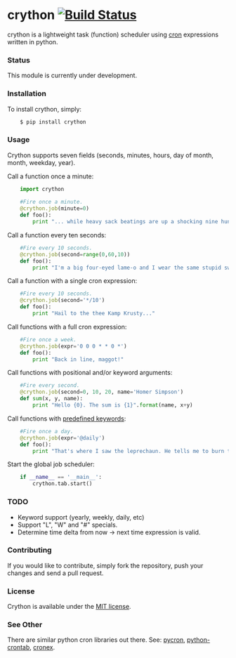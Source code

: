 # crython [![Build Status](https://travis-ci.org/ahawker/crython.png)](https://travis-ci.org/ahawker/crython)
crython is a lightweight task (function) scheduler using [cron](http://en.wikipedia.org/wiki/Cron) expressions written in python.

### Status
This module is currently under development.

### Installation
To install crython, simply:
```bash
    $ pip install crython
```

### Usage
Crython supports seven fields (seconds, minutes, hours, day of month, month, weekday, year).

Call a function once a minute:
```python
    import crython
    
    #Fire once a minute.
    @crython.job(minute=0)
    def foo():
        print "... while heavy sack beatings are up a shocking nine hundred percent?"
```
        
Call a function every ten seconds:  
```python
    #Fire every 10 seconds.
    @crython.job(second=range(0,60,10))
    def foo():
        print "I'm a big four-eyed lame-o and I wear the same stupid sweater every day."
```

Call a function with a single cron expression:
```python
    #Fire every 10 seconds.
    @crython.job(second='*/10')
    def foo():
        print "Hail to the thee Kamp Krusty..."
```
        
Call functions with a full cron expression:  
```python
    #Fire once a week.
    @crython.job(expr='0 0 0 * * 0 *')
    def foo():
        print "Back in line, maggot!"
```

Call functions with positional and/or keyword arguments:  
```python
    #Fire every second.
    @crython.job(second=0, 10, 20, name='Homer Simpson')
    def sum(x, y, name):
        print "Hello {0}. The sum is {1}".format(name, x+y)
```

Call functions with [predefined keywords](http://en.wikipedia.org/wiki/Cron#Predefined_scheduling_definitions):
```python
    #Fire once a day.
    @crython.job(expr='@daily')
    def foo():
        print "That's where I saw the leprechaun. He tells me to burn things!"
```

Start the global job scheduler:  
```python
    if __name__ == '__main__':
        crython.tab.start()
```

### TODO
- Keyword support (yearly, weekly, daily, etc)
- Support "L", "W" and "#" specials.
- Determine time delta from now -> next time expression is valid.

### Contributing
If you would like to contribute, simply fork the repository, push your changes and send a pull request.

### License
Crython is available under the [MIT license](https://github.com/ahawker/crython/blob/master/LICENSE.md).

### See Other
There are similar python cron libraries out there.
See: [pycron](http://www.kalab.com/freeware/pycron/pycron.htm),
[python-crontab](http://pypi.python.org/pypi/python-crontab/),
[cronex](https://github.com/jameseric/cronex).
